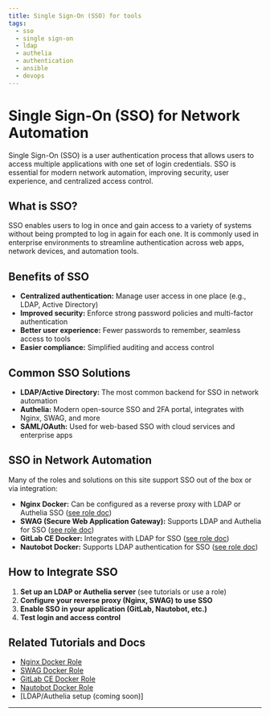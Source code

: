 ```yaml
---
title: Single Sign-On (SSO) for tools
tags:
  - sso
  - single sign-on
  - ldap
  - authelia
  - authentication
  - ansible
  - devops
---
```


# Single Sign-On (SSO) for Network Automation

Single Sign-On (SSO) is a user authentication process that allows users to access multiple applications with one set of login credentials. SSO is essential for modern network automation, improving security, user experience, and centralized access control.

## What is SSO?
SSO enables users to log in once and gain access to a variety of systems without being prompted to log in again for each one. It is commonly used in enterprise environments to streamline authentication across web apps, network devices, and automation tools.

## Benefits of SSO
- **Centralized authentication:** Manage user access in one place (e.g., LDAP, Active Directory)
- **Improved security:** Enforce strong password policies and multi-factor authentication
- **Better user experience:** Fewer passwords to remember, seamless access to tools
- **Easier compliance:** Simplified auditing and access control

## Common SSO Solutions
- **LDAP/Active Directory:** The most common backend for SSO in network automation
- **Authelia:** Modern open-source SSO and 2FA portal, integrates with Nginx, SWAG, and more
- **SAML/OAuth:** Used for web-based SSO with cloud services and enterprise apps

## SSO in Network Automation
Many of the roles and solutions on this site support SSO out of the box or via integration:

- **Nginx Docker:** Can be configured as a reverse proxy with LDAP or Authelia SSO ([see role doc](ansible/ansible_role_nginx_docker.md))
- **SWAG (Secure Web Application Gateway):** Supports LDAP and Authelia for SSO ([see role doc](ansible/ansible_role_swag_docker.md))
- **GitLab CE Docker:** Integrates with LDAP for SSO ([see role doc](ansible/ansible_role_gitlab_docker.md))
- **Nautobot Docker:** Supports LDAP authentication for SSO ([see role doc](ansible/ansible_role_nautobot_docker.md))

## How to Integrate SSO
1. **Set up an LDAP or Authelia server** (see tutorials or use a role)
2. **Configure your reverse proxy (Nginx, SWAG) to use SSO**
3. **Enable SSO in your application (GitLab, Nautobot, etc.)**
4. **Test login and access control**

## Related Tutorials and Docs
- [Nginx Docker Role](ansible/ansible_role_nginx_docker.md)
- [SWAG Docker Role](ansible/ansible_role_swag_docker.md)
- [GitLab CE Docker Role](ansible/ansible_role_gitlab_docker.md)
- [Nautobot Docker Role](ansible/ansible_role_nautobot_docker.md)
- [LDAP/Authelia setup (coming soon)]

---

